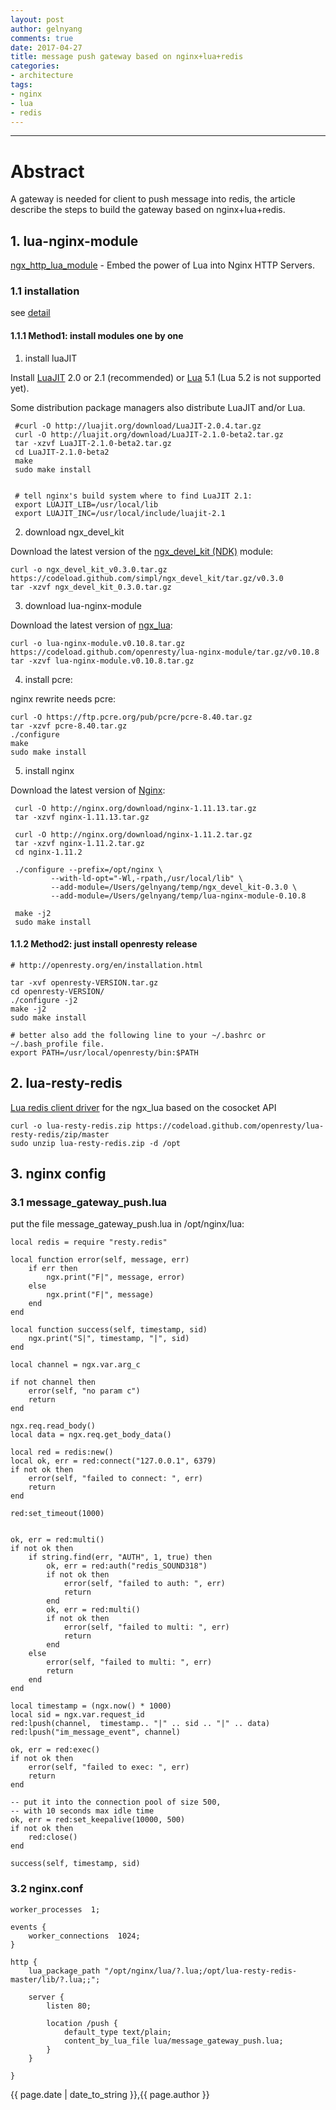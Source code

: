 ```yaml
---
layout: post
author: gelnyang
comments: true
date: 2017-04-27
title: message push gateway based on nginx+lua+redis
categories:
- architecture
tags:
- nginx
- lua
- redis
---
```

---

# Abstract

A gateway is needed for client to push message into redis, the article describe the steps 
to build the gateway based on nginx+lua+redis.

## 1. lua-nginx-module

[ngx_http_lua_module](https://github.com/openresty/lua-nginx-module) - Embed the power of Lua into Nginx HTTP Servers.



### 1.1 installation

see [detail](https://github.com/openresty/lua-nginx-module#installation)

#### 1.1.1 Method1: install modules one by one

1) install luaJIT

Install [LuaJIT](http://luajit.org/download.html) 2.0 or 2.1 (recommended) or [Lua](http://www.lua.org/) 5.1 (Lua 5.2 is not supported yet). 

Some distribution package managers also distribute LuaJIT and/or Lua.

```
 #curl -O http://luajit.org/download/LuaJIT-2.0.4.tar.gz
 curl -O http://luajit.org/download/LuaJIT-2.1.0-beta2.tar.gz
 tar -xzvf LuaJIT-2.1.0-beta2.tar.gz
 cd LuaJIT-2.1.0-beta2
 make
 sudo make install
 
 
 # tell nginx's build system where to find LuaJIT 2.1:
 export LUAJIT_LIB=/usr/local/lib
 export LUAJIT_INC=/usr/local/include/luajit-2.1
```

2) download ngx_devel_kit

Download the latest version of the [ngx_devel_kit (NDK)](https://github.com/simpl/ngx_devel_kit/tags) module: 
    
```
curl -o ngx_devel_kit_v0.3.0.tar.gz https://codeload.github.com/simpl/ngx_devel_kit/tar.gz/v0.3.0
tar -xzvf ngx_devel_kit_0.3.0.tar.gz

```

3) download lua-nginx-module

Download the latest version of [ngx_lua](https://github.com/openresty/lua-nginx-module/tags):  
    
```
curl -o lua-nginx-module.v0.10.8.tar.gz https://codeload.github.com/openresty/lua-nginx-module/tar.gz/v0.10.8
tar -xzvf lua-nginx-module.v0.10.8.tar.gz
```

4) install pcre:

nginx rewrite needs pcre:
```
curl -O https://ftp.pcre.org/pub/pcre/pcre-8.40.tar.gz
tar -xzvf pcre-8.40.tar.gz
./configure
make
sudo make install
```

5) install nginx

Download the latest version of [Nginx](http://nginx.org/): 
    
```
 curl -O http://nginx.org/download/nginx-1.11.13.tar.gz
 tar -xzvf nginx-1.11.13.tar.gz
 
 curl -O http://nginx.org/download/nginx-1.11.2.tar.gz
 tar -xzvf nginx-1.11.2.tar.gz
 cd nginx-1.11.2

 ./configure --prefix=/opt/nginx \
         --with-ld-opt="-Wl,-rpath,/usr/local/lib" \
         --add-module=/Users/gelnyang/temp/ngx_devel_kit-0.3.0 \
         --add-module=/Users/gelnyang/temp/lua-nginx-module-0.10.8

 make -j2
 sudo make install

```


#### 1.1.2 Method2: just install openresty release

```
# http://openresty.org/en/installation.html

tar -xvf openresty-VERSION.tar.gz
cd openresty-VERSION/
./configure -j2
make -j2
sudo make install

# better also add the following line to your ~/.bashrc or ~/.bash_profile file.
export PATH=/usr/local/openresty/bin:$PATH

```


## 2. lua-resty-redis

[Lua redis client driver](https://github.com/openresty/lua-resty-redis#redis-transactions) for the ngx_lua based on the cosocket API


```
curl -o lua-resty-redis.zip https://codeload.github.com/openresty/lua-resty-redis/zip/master
sudo unzip lua-resty-redis.zip -d /opt
```


## 3. nginx config

### 3.1 message_gateway_push.lua

put the file message_gateway_push.lua in /opt/nginx/lua:

```
local redis = require "resty.redis"

local function error(self, message, err)
    if err then
        ngx.print("F|", message, error)
    else
        ngx.print("F|", message)
    end
end

local function success(self, timestamp, sid)
    ngx.print("S|", timestamp, "|", sid)
end

local channel = ngx.var.arg_c

if not channel then
    error(self, "no param c")
    return
end

ngx.req.read_body()
local data = ngx.req.get_body_data()

local red = redis:new()
local ok, err = red:connect("127.0.0.1", 6379)
if not ok then
    error(self, "failed to connect: ", err)
    return
end

red:set_timeout(1000)


ok, err = red:multi()
if not ok then
    if string.find(err, "AUTH", 1, true) then
        ok, err = red:auth("redis_SOUND318")
        if not ok then
            error(self, "failed to auth: ", err)
            return
        end
        ok, err = red:multi()
        if not ok then
            error(self, "failed to multi: ", err)
            return
        end
    else
        error(self, "failed to multi: ", err)
        return  
    end
end

local timestamp = (ngx.now() * 1000)
local sid = ngx.var.request_id
red:lpush(channel,  timestamp.. "|" .. sid .. "|" .. data)
red:lpush("im_message_event", channel)

ok, err = red:exec()
if not ok then
    error(self, "failed to exec: ", err)
    return
end

-- put it into the connection pool of size 500,
-- with 10 seconds max idle time
ok, err = red:set_keepalive(10000, 500)
if not ok then
    red:close()
end

success(self, timestamp, sid)

```

### 3.2 nginx.conf
```
worker_processes  1;

events {
    worker_connections  1024;
}

http {
    lua_package_path "/opt/nginx/lua/?.lua;/opt/lua-resty-redis-master/lib/?.lua;;";

    server {
        listen 80;

    	location /push {
            default_type text/plain;
            content_by_lua_file lua/message_gateway_push.lua;
    	}
    }

}
```


{{ page.date | date_to_string }},{{ page.author }}

